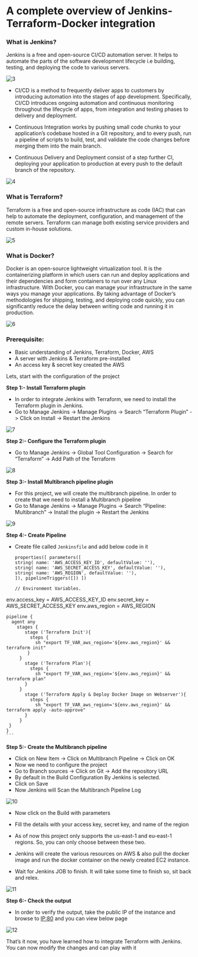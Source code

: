 # A complete overview of Jenkins-Terraform-Docker integration

### What is Jenkins?


Jenkins is a free and open-source CI/CD automation server. It helps to automate the parts of the software development lifecycle i.e building, testing, and deploying the code to various servers.

![3](https://github.com/DhruvinSoni30/Jenkins-Terraform-Docker/blob/main/3.png)

* CI/CD is a method to frequently deliver apps to customers by introducing automation into the stages of app development. Specifically, CI/CD introduces ongoing automation and continuous monitoring throughout the lifecycle of apps, from integration and testing phases to delivery and deployment.

* Continuous Integration works by pushing small code chunks to your application’s codebase hosted in a Git repository, and to every push, run a pipeline of scripts to build, test, and validate the code changes before merging them into the main branch.

* Continuous Delivery and Deployment consist of a step further CI, deploying your application to production at every push to the default branch of the repository.

![4](https://github.com/DhruvinSoni30/Jenkins-Terraform-Docker/blob/main/4.png)

### What is Terraform?

Terraform is a free and open-source infrastructure as code (IAC) that can help to automate the deployment, configuration, and management of the remote servers. Terraform can manage both existing service providers and custom in-house solutions.

![5](https://github.com/DhruvinSoni30/Jenkins-Terraform-Docker/blob/main/5.png)

### What is Docker?

Docker is an open-source lightweight virtualization tool. It is the containerizing platform in which users can run and deploy applications and their dependencies and form containers to run over any Linux infrastructure. With Docker, you can manage your infrastructure in the same ways you manage your applications. By taking advantage of Docker’s methodologies for shipping, testing, and deploying code quickly, you can significantly reduce the delay between writing code and running it in production.

![6](https://github.com/DhruvinSoni30/Jenkins-Terraform-Docker/blob/main/6.png)

### Prerequisite:
* Basic understanding of Jenkins, Terraform, Docker, AWS
* A server with Jenkins & Terraform pre-installed
* An access key & secret key created the AWS

Lets, start with the configuration of the project

**Step 1:- Install Terraform plugin**
  
  * In order to integrate Jenkins with Terraform, we need to install the Terraform plugin in Jenkins.
  * Go to Manage Jenkins -> Manage Plugins -> Search “Terraform Plugin” -> Click on Install -> Restart the Jenkins

![7](https://github.com/DhruvinSoni30/Jenkins-Terraform-Docker/blob/main/7.png)

**Step 2:- Configure the Terraform plugin**

  * Go to Manage Jenkins -> Global Tool Configuration -> Search for “Terraform” -> Add Path of the Terraform

![8](https://github.com/DhruvinSoni30/Jenkins-Terraform-Docker/blob/main/8.png)

**Step 3:- Install Multibranch pipeline plugin**

  * For this project, we will create the multibranch pipeline. In order to create that we need to install a Multibranch pipeline
  * Go to Manage Jenkins -> Manage Plugins -> Search “Pipeline: Multibranch” -> Install the plugin -> Restart the Jenkins

![9](https://github.com/DhruvinSoni30/Jenkins-Terraform-Docker/blob/main/9.png)

**Step 4:- Create Pipeline**
  
  * Create file called `Jenkinsfile` and add below code in it

    ```
    properties([ parameters([
    string( name: 'AWS_ACCESS_KEY_ID', defaultValue: ''),
    string( name: 'AWS_SECRET_ACCESS_KEY', defaultValue: ''),
    string( name: 'AWS_REGION', defaultValue: ''),
    ]), pipelineTriggers([]) ])

    // Environment Variables.
   env.access_key = AWS_ACCESS_KEY_ID
   env.secret_key = AWS_SECRET_ACCESS_KEY
   env.aws_region = AWS_REGION


    pipeline {
      agent any
        stages {
           stage ('Terraform Init'){
             steps {
               sh "export TF_VAR_aws_region='${env.aws_region}' && terraform init"
            }
         }
           stage ('Terraform Plan'){
             steps {
               sh "export TF_VAR_aws_region='${env.aws_region}' && terraform plan" 
           }
         }
           stage ('Terraform Apply & Deploy Docker Image on Webserver'){
             steps {
               sh "export TF_VAR_aws_region='${env.aws_region}' && terraform apply -auto-approve"
           }
         }
     }
    }
    ```
    
**Step 5:- Create the Multibranch pipeline**

  * Click on New Item -> Click on Multibranch Pipeline -> Click on OK
  * Now we need to configure the project
  * Go to Branch sources -> Click on Git -> Add the repository URL
  * By default in the Build Configuration By Jenkins is selected.
  * Click on Save
  * Now Jenkins will Scan the Multibranch Pipeline Log

![10](https://github.com/DhruvinSoni30/Jenkins-Terraform-Docker/blob/main/10.png)

  * Now click on the Build with parameters


  * Fill the details with your access key, secret key, and name of the region
  * As of now this project only supports the us-east-1 and eu-east-1 regions. So, you can only choose between these two.
  * Jenkins will create the various resources on AWS & also pull the docker image and run the docker container on the newly created EC2 instance.
  * Wait for Jenkins JOB to finish. It will take some time to finish so, sit back and relex.

![11](https://github.com/DhruvinSoni30/Jenkins-Terraform-Docker/blob/main/11.png)

**Step 6:- Check the output**
  
  * In order to verify the output, take the public IP of the instance and browse to <IP:80> and you can view below page
  
  ![12](https://github.com/DhruvinSoni30/Jenkins-Terraform-Docker/blob/main/12.png)
  
That’s it now, you have learned how to integrate Terraform with Jenkins. You can now modify the changes and can play with it
